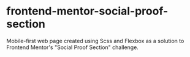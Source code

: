# frontend-mentor-social-proof-section
Mobile-first web page created using Scss and Flexbox as a solution to Frontend Mentor's "Social Proof Section" challenge.
